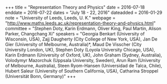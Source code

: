 +++
title = "Representation Theory and Physics"
date = 2016-07-18
enddate = 2016-07-22
dates = "July 18 - 22, 2016"
dateadded = 2016-01-29
note = "University of Leeds, Leeds, U. K."
webpage = "http://www.maths.leeds.ac.uk/representation-theory-and-physics.html"
committee = "Stephen Doty, Karin Erdmann, Oliver King, Paul Martin, Alison Parker, Changchang Xi"
speakers = "Georgia Benkart (University of Wisconsin, USA), Zajj Daugherty (City College of New York, USA), Jan De Gier (University of Melbourne, Australia)*, Maud De Visscher (City University London, UK), Stephen Doty (Loyola University Chicago, USA), Karin Erdmann (University of Oxford, UK), John Graham (Sydney, Australia), Volodymyr Mazorchuk (Uppsala University, Sweden), Arun Ram (University of Melbourne, Australia), Steen Ryom-Hansen (Universidad de Talca, Chile), Hubert Saleur (University of Southern California, USA), Catharina Stroppel (Universität Bonn, Germany)"
+++
